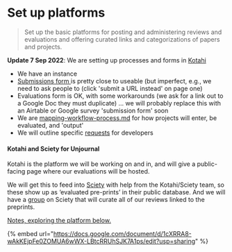 # Set up platforms

> Set up the basic platforms for posting and administering reviews and evaluations and offering curated links and categorizations of papers and projects.

**Update 7 Sep 2022**: We are setting up processes and forms in [Kotahi](https://kotahi.community/)

* We have an instance
* [Submissions form  ](https://unjournaldev.cloud68.co/kotahi/newSubmission)is pretty close to useable (but imperfect, e.g., we need to ask people to (click 'submit a URL instead' on page one)
* Evaluations form is OK, with some workarounds (we ask for a link out to a Google Doc they must duplicate) ... we will probably replace this with an Airtable or Google survey 'submission form' soon
* We are [mapping-workflow-process.md](../policies-projects-evaluation-workflow/mapping-workflow-process.md "mention") for how projects will enter, be evaluated, and 'output'
* We will outline specific [requests](https://docs.google.com/document/d/1BasFdbN0a8OVLwjB2\_F\_GpECgJpYI2iWRO8fZuU13Z0/edit#heading=h.dkt5cpu55te) for developers

#### Kotahi and Sciety for Unjournal

Kotahi is the platform we will be working on and in, and will give a public-facing page where our evaluations will be hosted.&#x20;

We will get this to feed into [Sciety](https://sciety.org/) with help from the Kotahi/Sciety team, so these show up as ‘evaluated pre-prints’  in their public database. And we will have a [group](https://sciety.org/groups) on Sciety that will curate all of our reviews linked to the preprints.

[ Notes, exploring the platform below.](https://docs.google.com/document/d/1cXRRA8-wAkKEjpFe0ZOMUA6wWX-LBtcRRUhSJK7A1ps/edit)

{% embed url="https://docs.google.com/document/d/1cXRRA8-wAkKEjpFe0ZOMUA6wWX-LBtcRRUhSJK7A1ps/edit?usp=sharing" %}
